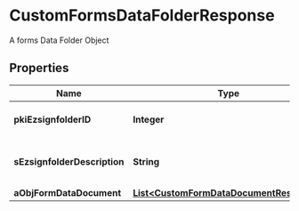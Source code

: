 

# CustomFormsDataFolderResponse

A forms Data Folder Object

## Properties

Name | Type | Description | Notes
------------ | ------------- | ------------- | -------------
**pkiEzsignfolderID** | **Integer** | The unique ID of the Ezsignfolder | 
**sEzsignfolderDescription** | **String** | The description of the Ezsignfolder | 
**aObjFormDataDocument** | [**List&lt;CustomFormDataDocumentResponse&gt;**](CustomFormDataDocumentResponse.md) |  | 



